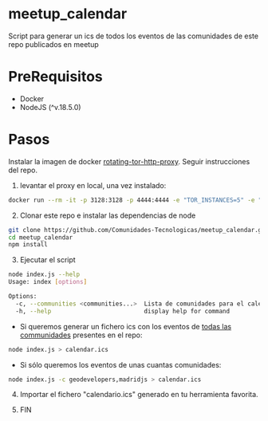 # meetup_calendar
Script para generar un ics de todos los eventos de las comunidades de este repo publicados en meetup

# PreRequisitos

- Docker
- NodeJS (^v.18.5.0)

# Pasos

Instalar la imagen de docker [rotating-tor-http-proxy](https://github.com/zhaow-de/rotating-tor-http-proxy). Seguir instrucciones del repo.

1. levantar el proxy en local, una vez instalado:

```bash
docker run --rm -it -p 3128:3128 -p 4444:4444 -e "TOR_INSTANCES=5" -e "TOR_REBUILD_INTERVAL=3600" zhaowde/rotating-tor-http-proxy
```

2. Clonar este repo e instalar las dependencias de node

```bash
git clone https://github.com/Comunidades-Tecnologicas/meetup_calendar.git
cd meetup_calendar
npm install
```

3. Ejecutar el script

```bash
node index.js --help
Usage: index [options]

Options:
  -c, --communities <communities...>  Lista de comunidades para el calendario separadas por commas
  -h, --help                          display help for command
```

- Si queremos generar un fichero ics con los eventos de [todas las communidades](https://github.com/Comunidades-Tecnologicas/comunidades-tecnologicas.github.io/blob/master/data/communities.json) presentes en el repo:

```bash
node index.js > calendar.ics
```

- Si sólo queremos los eventos de unas cuantas comunidades:

```bash
node index.js -c geodevelopers,madridjs > calendar.ics
```


4. Importar el fichero "calendario.ics" generado en tu herramienta favorita.

5. FIN

